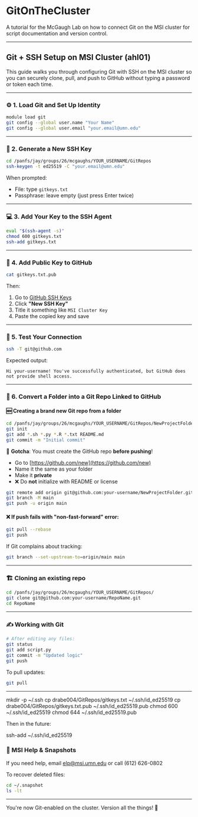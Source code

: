 # GitOnTheCluster

A tutorial for the McGaugh Lab on how to connect Git on the MSI cluster for script documentation and version control.

---

## Git + SSH Setup on MSI Cluster (ahl01)

This guide walks you through configuring Git with SSH on the MSI cluster so you can securely clone, pull, and push to GitHub without typing a password or token each time.

---

### ⚙️ 1. Load Git and Set Up Identity

```bash
module load git
git config --global user.name "Your Name"
git config --global user.email "your.email@umn.edu"
```

---

### 🔐 2. Generate a New SSH Key

```bash
cd /panfs/jay/groups/26/mcgaughs/YOUR_USERNAME/GitRepos
ssh-keygen -t ed25519 -C "your.email@umn.edu"
```
When prompted:
- File: type `gitkeys.txt`
- Passphrase: leave empty (just press Enter twice)

---

### 💻 3. Add Your Key to the SSH Agent

```bash
eval "$(ssh-agent -s)"
chmod 600 gitkeys.txt
ssh-add gitkeys.txt
```

---

### 🔎 4. Add Public Key to GitHub

```bash
cat gitkeys.txt.pub
```
Then:
1. Go to [GitHub SSH Keys](https://github.com/settings/keys)
2. Click **"New SSH Key"**
3. Title it something like `MSI Cluster Key`
4. Paste the copied key and save

---

### 🧰 5. Test Your Connection

```bash
ssh -T git@github.com
```

Expected output:
```
Hi your-username! You've successfully authenticated, but GitHub does not provide shell access.
```

---

### 📂 6. Convert a Folder into a Git Repo Linked to GitHub

#### 🆕 Creating a brand new Git repo from a folder

```bash
cd /panfs/jay/groups/26/mcgaughs/YOUR_USERNAME/GitRepos/NewProjectFolder
git init
git add *.sh *.py *.R *.txt README.md
git commit -m "Initial commit"
```

🚨 **Gotcha**: You must create the GitHub repo **before pushing**!
- Go to [https://github.com/new](https://github.com/new)
- Name it the same as your folder
- Make it **private**
- ❌ Do **not** initialize with README or license

```bash
git remote add origin git@github.com:your-username/NewProjectFolder.git
git branch -M main
git push -u origin main
```

#### ❌ If push fails with "non-fast-forward" error:

```bash
git pull --rebase
git push
```

If Git complains about tracking:
```bash
git branch --set-upstream-to=origin/main main
```

---

### 🏗️ Cloning an existing repo

```bash
cd /panfs/jay/groups/26/mcgaughs/YOUR_USERNAME/GitRepos/
git clone git@github.com:your-username/RepoName.git
cd RepoName
```

---

### ✍️ Working with Git

```bash
# After editing any files:
git status
git add script.py
git commit -m "Updated logic"
git push
```

To pull updates:
```bash
git pull
```

---

mkdir -p ~/.ssh
cp drabe004/GitRepos/gitkeys.txt ~/.ssh/id_ed25519
cp drabe004/GitRepos/gitkeys.txt.pub ~/.ssh/id_ed25519.pub
chmod 600 ~/.ssh/id_ed25519
chmod 644 ~/.ssh/id_ed25519.pub

Then in the future:

ssh-add ~/.ssh/id_ed25519


### 📅 MSI Help & Snapshots

If you need help, email elp@msi.umn.edu or call (612) 626-0802

To recover deleted files:

```bash
cd ~/.snapshot
ls -lt
```

---

You're now Git-enabled on the cluster. Version all the things! 🚀
